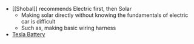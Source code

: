 - [[Shobal]] recommends Electric first, then Solar
	- Making solar directly without knowing the fundamentals of electric car is difficult
	- Such as, making basic wiring harness
- [Tesla Battery](https://electrek.co/2021/12/29/tesla-sponsoring-formula-sae-electric-racing-teams-free-battery-cells/amp/)